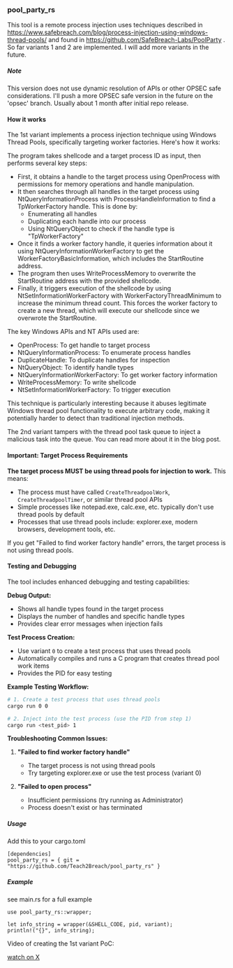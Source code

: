 ### pool_party_rs

This tool is a remote process injection uses techniques described in https://www.safebreach.com/blog/process-injection-using-windows-thread-pools/ and found in https://github.com/SafeBreach-Labs/PoolParty . So far variants 1 and 2 are implemented. I will add more variants in the future.

##### Note

This version does not use dynamic resolution of APIs or other OPSEC safe considerations. I'll push a more OPSEC safe version in the future on the 'opsec' branch. Usually about 1 month after initial repo release.

#### How it works

The 1st variant implements a process injection technique using Windows Thread Pools, specifically targeting worker factories. Here's how it works:

The program takes shellcode and a target process ID as input, then performs several key steps:
- First, it obtains a handle to the target process using OpenProcess with permissions for memory operations and handle manipulation.
- It then searches through all handles in the target process using NtQueryInformationProcess with ProcessHandleInformation to find a TpWorkerFactory handle. This is done by:
  - Enumerating all handles
  - Duplicating each handle into our process
  - Using NtQueryObject to check if the handle type is "TpWorkerFactory"
- Once it finds a worker factory handle, it queries information about it using NtQueryInformationWorkerFactory to get the WorkerFactoryBasicInformation, which includes the StartRoutine address.
- The program then uses WriteProcessMemory to overwrite the StartRoutine address with the provided shellcode.
- Finally, it triggers execution of the shellcode by using NtSetInformationWorkerFactory with WorkerFactoryThreadMinimum to increase the minimum thread count. This forces the worker factory to create a new thread, which will execute our shellcode since we overwrote the StartRoutine.

The key Windows APIs and NT APIs used are:
- OpenProcess: To get handle to target process
- NtQueryInformationProcess: To enumerate process handles
- DuplicateHandle: To duplicate handles for inspection
- NtQueryObject: To identify handle types
- NtQueryInformationWorkerFactory: To get worker factory information
- WriteProcessMemory: To write shellcode
- NtSetInformationWorkerFactory: To trigger execution

This technique is particularly interesting because it abuses legitimate Windows thread pool functionality to execute arbitrary code, making it potentially harder to detect than traditional injection methods.

The 2nd variant tampers with the thread pool task queue to inject a malicious task into the queue. You can read more about it in the blog post.

#### Important: Target Process Requirements

**The target process MUST be using thread pools for injection to work.** This means:

- The process must have called `CreateThreadpoolWork`, `CreateThreadpoolTimer`, or similar thread pool APIs
- Simple processes like notepad.exe, calc.exe, etc. typically don't use thread pools by default
- Processes that use thread pools include: explorer.exe, modern browsers, development tools, etc.

If you get "Failed to find worker factory handle" errors, the target process is not using thread pools.

#### Testing and Debugging

The tool includes enhanced debugging and testing capabilities:

**Debug Output:**
- Shows all handle types found in the target process
- Displays the number of handles and specific handle types
- Provides clear error messages when injection fails

**Test Process Creation:**
- Use variant `0` to create a test process that uses thread pools
- Automatically compiles and runs a C program that creates thread pool work items
- Provides the PID for easy testing

**Example Testing Workflow:**
```bash
# 1. Create a test process that uses thread pools
cargo run 0 0

# 2. Inject into the test process (use the PID from step 1)
cargo run <test_pid> 1
```

**Troubleshooting Common Issues:**

1. **"Failed to find worker factory handle"**
   - The target process is not using thread pools
   - Try targeting explorer.exe or use the test process (variant 0)

2. **"Failed to open process"**
   - Insufficient permissions (try running as Administrator)
   - Process doesn't exist or has terminated

##### Usage
 Add this to your cargo.toml

```
[dependencies]
pool_party_rs = { git = "https://github.com/Teach2Breach/pool_party_rs" }
```

##### Example

see main.rs for a full example

```
use pool_party_rs::wrapper;

let info_string = wrapper(&SHELL_CODE, pid, variant);
println!("{}", info_string);
```

Video of creating the 1st variant PoC:

[watch on X](https://x.com/Teach2Breach/status/1888336755067150736)



